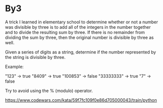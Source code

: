 # By3
A trick I learned in elementary school to determine whether or not a number was divisible by three is to add all of the integers in the number together and to divide the resulting sum by three. If there is no remainder from dividing the sum by three, then the original number is divisible by three as well.

Given a series of digits as a string, determine if the number represented by the string is divisible by three.

Example:

"123"      -> true
"8409"     -> true
"100853"   -> false
"33333333" -> true
"7"        -> false

Try to avoid using the % (modulo) operator.


https://www.codewars.com/kata/59f7fc109f0e86d705000043/train/python
 
 
